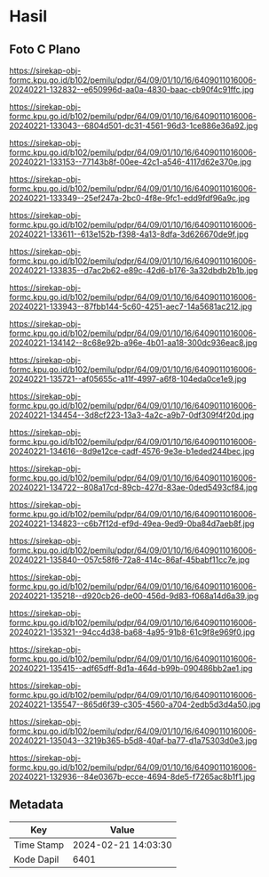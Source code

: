 # Hasil

## Foto C Plano

https://sirekap-obj-formc.kpu.go.id/b102/pemilu/pdpr/64/09/01/10/16/6409011016006-20240221-132832--e650996d-aa0a-4830-baac-cb90f4c91ffc.jpg

https://sirekap-obj-formc.kpu.go.id/b102/pemilu/pdpr/64/09/01/10/16/6409011016006-20240221-133043--6804d501-dc31-4561-96d3-1ce886e36a92.jpg

https://sirekap-obj-formc.kpu.go.id/b102/pemilu/pdpr/64/09/01/10/16/6409011016006-20240221-133153--77143b8f-00ee-42c1-a546-4117d62e370e.jpg

https://sirekap-obj-formc.kpu.go.id/b102/pemilu/pdpr/64/09/01/10/16/6409011016006-20240221-133349--25ef247a-2bc0-4f8e-9fc1-edd9fdf96a9c.jpg

https://sirekap-obj-formc.kpu.go.id/b102/pemilu/pdpr/64/09/01/10/16/6409011016006-20240221-133611--613e152b-f398-4a13-8dfa-3d626670de9f.jpg

https://sirekap-obj-formc.kpu.go.id/b102/pemilu/pdpr/64/09/01/10/16/6409011016006-20240221-133835--d7ac2b62-e89c-42d6-b176-3a32dbdb2b1b.jpg

https://sirekap-obj-formc.kpu.go.id/b102/pemilu/pdpr/64/09/01/10/16/6409011016006-20240221-133943--87fbb144-5c60-4251-aec7-14a5681ac212.jpg

https://sirekap-obj-formc.kpu.go.id/b102/pemilu/pdpr/64/09/01/10/16/6409011016006-20240221-134142--8c68e92b-a96e-4b01-aa18-300dc936eac8.jpg

https://sirekap-obj-formc.kpu.go.id/b102/pemilu/pdpr/64/09/01/10/16/6409011016006-20240221-135721--af05655c-a11f-4997-a6f8-104eda0ce1e9.jpg

https://sirekap-obj-formc.kpu.go.id/b102/pemilu/pdpr/64/09/01/10/16/6409011016006-20240221-134454--3d8cf223-13a3-4a2c-a9b7-0df309f4f20d.jpg

https://sirekap-obj-formc.kpu.go.id/b102/pemilu/pdpr/64/09/01/10/16/6409011016006-20240221-134616--8d9e12ce-cadf-4576-9e3e-b1eded244bec.jpg

https://sirekap-obj-formc.kpu.go.id/b102/pemilu/pdpr/64/09/01/10/16/6409011016006-20240221-134722--808a17cd-89cb-427d-83ae-0ded5493cf84.jpg

https://sirekap-obj-formc.kpu.go.id/b102/pemilu/pdpr/64/09/01/10/16/6409011016006-20240221-134823--c6b7f12d-ef9d-49ea-9ed9-0ba84d7aeb8f.jpg

https://sirekap-obj-formc.kpu.go.id/b102/pemilu/pdpr/64/09/01/10/16/6409011016006-20240221-135840--057c58f6-72a8-414c-86af-45babf11cc7e.jpg

https://sirekap-obj-formc.kpu.go.id/b102/pemilu/pdpr/64/09/01/10/16/6409011016006-20240221-135218--d920cb26-de00-456d-9d83-f068a14d6a39.jpg

https://sirekap-obj-formc.kpu.go.id/b102/pemilu/pdpr/64/09/01/10/16/6409011016006-20240221-135321--94cc4d38-ba68-4a95-91b8-61c9f8e969f0.jpg

https://sirekap-obj-formc.kpu.go.id/b102/pemilu/pdpr/64/09/01/10/16/6409011016006-20240221-135415--adf65dff-8d1a-464d-b99b-090486bb2ae1.jpg

https://sirekap-obj-formc.kpu.go.id/b102/pemilu/pdpr/64/09/01/10/16/6409011016006-20240221-135547--865d6f39-c305-4560-a704-2edb5d3d4a50.jpg

https://sirekap-obj-formc.kpu.go.id/b102/pemilu/pdpr/64/09/01/10/16/6409011016006-20240221-135043--3219b365-b5d8-40af-ba77-d1a75303d0e3.jpg

https://sirekap-obj-formc.kpu.go.id/b102/pemilu/pdpr/64/09/01/10/16/6409011016006-20240221-132936--84e0367b-ecce-4694-8de5-f7265ac8b1f1.jpg


## Metadata

| Key        | Value               |
| ---------- | ------------------- |
| Time Stamp | 2024-02-21 14:03:30 |
| Kode Dapil | 6401                |



